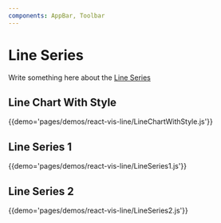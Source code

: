 ```yaml
---
components: AppBar, Toolbar
---
```


# Line Series

Write something here about the [Line  Series](https://material.io/guidelines/layout/structure.html#structure-app-bar)

## Line Chart With Style

{{demo='pages/demos/react-vis-line/LineChartWithStyle.js'}}

## Line Series 1

{{demo='pages/demos/react-vis-line/LineSeries1.js'}}

## Line Series 2

{{demo='pages/demos/react-vis-line/LineSeries2.js'}}
